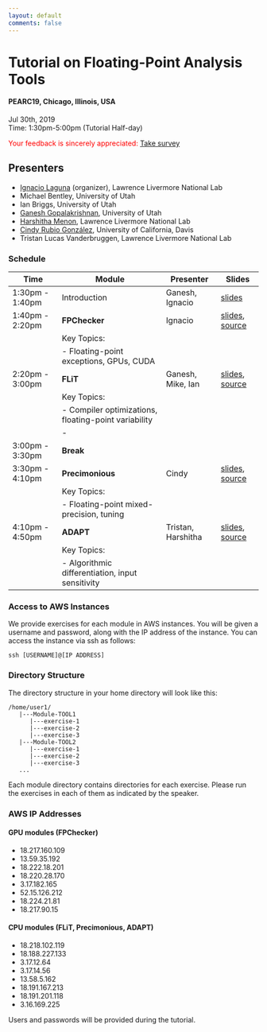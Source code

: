 ```yaml
---
layout: default
comments: false
---
```



# Tutorial on Floating-Point Analysis Tools
#### PEARC19, Chicago, Illinois, USA <br />
Jul 30th, 2019 <br />
Time: 1:30pm-5:00pm (Tutorial Half-day)

<span style="color:red">Your feedback is sincerely appreciated:</span> [Take survey](#)

## Presenters

* [Ignacio Laguna](http://lagunaresearch.org/) (organizer), Lawrence Livermore National Lab
* Michael Bentley, University of Utah
* Ian Briggs, University of Utah
* [Ganesh Gopalakrishnan](https://www.cs.utah.edu/~ganesh/), University of Utah
* [Harshitha Menon](http://harshithamenon.com/), Lawrence Livermore National Lab
* [Cindy Rubio González](https://web.cs.ucdavis.edu/~rubio/), University of California, Davis
* Tristan Lucas Vanderbruggen, Lawrence Livermore National Lab

### Schedule

| Time | Module | Presenter | Slides |
|------|--------|-----------|--------|
| 1:30pm - 1:40pm | Introduction |  Ganesh, Ignacio | [slides](./slides/intro-slides.pdf) |
| 1:40pm - 2:20pm |  **FPChecker**  | Ignacio          | [slides](./slides/Module-FPChecker.pdf), [source](./source/Module-FPChecker.zip)|
|      |  Key Topics:       |           |        |
|      |  - Floating-point exceptions, GPUs, CUDA       |           |        |
| 2:20pm - 3:00pm |  **FLiT**  | Ganesh, Mike, Ian          | [slides](./slides/Module-FLiT.pdf), [source](./source/Module-FLiT.zip)|
|      |  Key Topics:       |           |        |
|      |  - Compiler optimizations, floating-point variability       |           |        |
|      |  -        |           |        |
| 3:00pm - 3:30pm     |  **Break**       |           |        |
| 3:30pm - 4:10pm |  **Precimonious**  | Cindy          | [slides](./slides/Module-Precimonious.pdf), [source](./source/Module-Precimonious.zip)|
|      |  Key Topics:       |           |        |
|      |  - Floating-point mixed-precision, tuning       |           |        |
| 4:10pm - 4:50pm |  **ADAPT**  | Tristan, Harshitha          | [slides](./slides/Module-ADAPT.pdf), [source](./source/Module-ADAPT.zip)|
|      |  Key Topics:       |           |        |
|      |  - Algorithmic differentiation, input sensitivity       |           |        |

### Access to AWS Instances

We provide exercises for each module in AWS instances. You will be given a username and password,
along with the IP address of the instance. You can access the instance via ssh as follows:

```
ssh [USERNAME]@[IP ADDRESS]
```

### Directory Structure

The directory structure in your home directory will look like this:

```
/home/user1/
   |---Module-TOOL1
      |---exercise-1
      |---exercise-2
      |---exercise-3
   |---Module-TOOL2
      |---exercise-1
      |---exercise-2
      |---exercise-3
   ...
```

Each module directory contains directories for each exercise. Please run the exercises in each of them as indicated
by the speaker.

### AWS IP Addresses

#### GPU modules (FPChecker)
- 18.217.160.109
- 13.59.35.192
- 18.222.18.201
- 18.220.28.170
- 3.17.182.165
- 52.15.126.212
- 18.224.21.81
- 18.217.90.15

#### CPU modules (FLiT, Precimonious, ADAPT)
- 18.218.102.119
- 18.188.227.133
- 3.17.12.64
- 3.17.14.56
- 13.58.5.162
- 18.191.167.213
- 18.191.201.118
- 3.16.169.225

Users and passwords will be provided during the tutorial.






